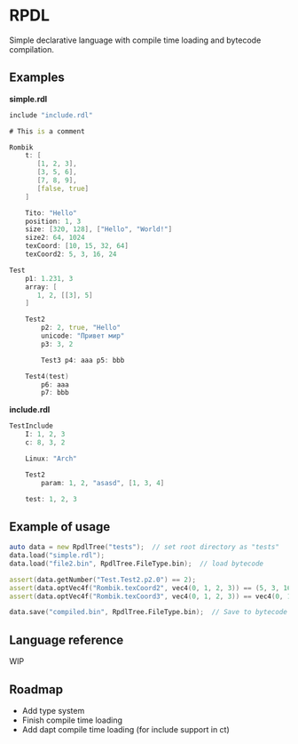 # RPDL

Simple declarative language with compile time loading and bytecode compilation.

## Examples

**simple.rdl**
```D
include "include.rdl"

# This is a comment

Rombik
    t: [
       [1, 2, 3],
       [3, 5, 6],
       [7, 8, 9],
       [false, true]
    ]

    Tito: "Hello"
    position: 1, 3
    size: [320, 128], ["Hello", "World!"]
    size2: 64, 1024
    texCoord: [10, 15, 32, 64]
    texCoord2: 5, 3, 16, 24

Test
    p1: 1.231, 3
    array: [
       1, 2, [[3], 5]
    ]

    Test2
        p2: 2, true, "Hello"
        unicode: "Привет мир"
        p3: 3, 2

        Test3 p4: aaa p5: bbb

    Test4(test)
        p6: aaa
        p7: bbb
```

**include.rdl**

```D
TestInclude
    I: 1, 2, 3
    c: 8, 3, 2

    Linux: "Arch"

    Test2
        param: 1, 2, "asasd", [1, 3, 4]

    test: 1, 2, 3
```

## Example of usage

```D
auto data = new RpdlTree("tests");  // set root directory as "tests"
data.load("simple.rdl");
data.load("file2.bin", RpdlTree.FileType.bin);  // load bytecode

assert(data.getNumber("Test.Test2.p2.0") == 2);
assert(data.optVec4f("Rombik.texCoord2", vec4(0, 1, 2, 3)) == (5, 3, 16, 24));
assert(data.optVec4f("Rombik.texCoord3", vec4(0, 1, 2, 3)) == vec4(0, 1, 2, 3));

data.save("compiled.bin", RpdlTree.FileType.bin);  // Save to bytecode
```

## Language reference

WIP

## Roadmap

- Add type system
- Finish compile time loading
- Add dapt compile time loading (for include support in ct)

